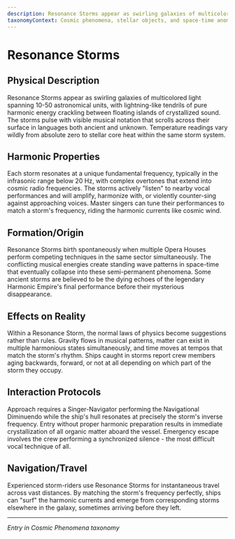 ```yaml
---
description: Resonance Storms appear as swirling galaxies of multicolored light spanning 10-50 astronomical units, with lightning-like tendrils of pure harmonic energy crackling between floating islands of crystallized sound. The storms pulse with visible musical notation that scrolls across their surface in languages both ancient and unknown. Temperature readings vary wildly from absolute zero to stellar core heat within the same storm system.
taxonomyContext: Cosmic phenomena, stellar objects, and space-time anomalies affected by or related to operatic performances
---
```


# Resonance Storms

## Physical Description
Resonance Storms appear as swirling galaxies of multicolored light spanning 10-50 astronomical units, with lightning-like tendrils of pure harmonic energy crackling between floating islands of crystallized sound. The storms pulse with visible musical notation that scrolls across their surface in languages both ancient and unknown. Temperature readings vary wildly from absolute zero to stellar core heat within the same storm system.

## Harmonic Properties
Each storm resonates at a unique fundamental frequency, typically in the infrasonic range below 20 Hz, with complex overtones that extend into cosmic radio frequencies. The storms actively "listen" to nearby vocal performances and will amplify, harmonize with, or violently counter-sing against approaching voices. Master singers can tune their performances to match a storm's frequency, riding the harmonic currents like cosmic wind.

## Formation/Origin
Resonance Storms birth spontaneously when multiple Opera Houses perform competing techniques in the same sector simultaneously. The conflicting musical energies create standing wave patterns in space-time that eventually collapse into these semi-permanent phenomena. Some ancient storms are believed to be the dying echoes of the legendary Harmonic Empire's final performance before their mysterious disappearance.

## Effects on Reality
Within a Resonance Storm, the normal laws of physics become suggestions rather than rules. Gravity flows in musical patterns, matter can exist in multiple harmonious states simultaneously, and time moves at tempos that match the storm's rhythm. Ships caught in storms report crew members aging backwards, forward, or not at all depending on which part of the storm they occupy.

## Interaction Protocols
Approach requires a Singer-Navigator performing the Navigational Diminuendo while the ship's hull resonates at precisely the storm's inverse frequency. Entry without proper harmonic preparation results in immediate crystallization of all organic matter aboard the vessel. Emergency escape involves the crew performing a synchronized silence - the most difficult vocal technique of all.

## Navigation/Travel
Experienced storm-riders use Resonance Storms for instantaneous travel across vast distances. By matching the storm's frequency perfectly, ships can "surf" the harmonic currents and emerge from corresponding storms elsewhere in the galaxy, sometimes arriving before they left.

---
*Entry in Cosmic Phenomena taxonomy*

